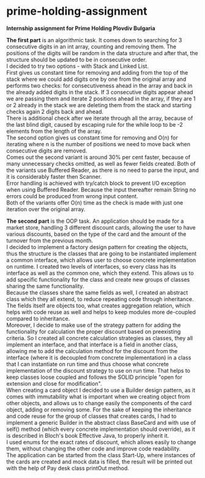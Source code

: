 # prime-holding-assignment
**Internship assignment for Prime Holding Plovdiv Bulgaria**

  **The first part** is an algorithmic task. It comes down to searching for 3 consecutive digits in an int array, counting and removing them. 
The positions of the digits will be random in the data structure and after that, the structure should be updated to be in consecutive order.  
I decided to try two options - with Stack and Linked List.  
  First gives us constant time for removing and adding from the top of the stack where we could add digits one by one from the original array
and performs two checks: for consecutiveness ahead in the array and back in the already added digits in the stack. If 3 consecutive digits appear ahead we are passing them and iterate 2 positions ahead in the array, if they are 1 or 2 already in the stack we are deleting them
from the stack and starting checks again 2 digits back and ahead.  
There is additional check after we iterate through all the array, because of the last blind digit, caused by escaping rule for the while 
loop to be -2 elements from the length of the array.  
The second option gives us constant time for removing and O(n) for iterating where n is the number of positions we need to move back when 
consecutive digits are removed.  
Comes out the second variant is around 30% per cent faster, because of many unnecessary checks omitted, as well as fewer fields created.
Both of the variants use Buffered Reader, as there is no need to parse the input, and it is considerably faster then Scanner.  
Error handling is achieved with try/catch block to prevent I/O exception when using Buffered Reader. Because the input thereafter remain
String no errors could be produced from wrong input content.  
Both of the variants offer O(n) time as the check is made with just one iteration over the original array.  

**The second part** is the OOP task. An application should be made for a market store, handling 3 different discount cards, allowing the user to have 
various discounts, based on the type of the card and the amount of the turnover from the previous month.  
I decided to implement a factory design pattern for creating the objects, thus the structure is the classes that are going to be instantiated implement a common interface, which allows user to choose concrete implementation on runtime. I created two levels of interfaces, so every class has its interface as well as the common one, which they extend. This allows us to add specific functionality for the class and create new groups of classes sharing the same functionality.  
Because the classes share the same fields as well, I created an abstract class which they all extend, to reduce repeating code through inheritance.
The fields itself are objects too, what creates aggregation relation, which helps with code reuse as well and helps to keep modules more de-coupled compared to inheritance.  
Moreover, I decide to make use of the strategy pattern for adding the functionality for calculation the proper discount based on preexisting
criteria. So I created all concrete calculation strategies as classes, they all implement an interface, and that interface is a field in another class, allowing me to add the calculation method for the discount from the interface (where it is decoupled from concrete implementation) in a class that I can instantiate on run time and thus choose what concrete implementation of the discount strategy to use on run time. That helps to keep classes loose coupled and follows the SOLID principle "open for extension and close for modification".  
When creating a card object I decided to use a Builder design pattern, as it comes with immutability what is important when we creating 
object from other objects, and allows us to change easily the components of the card object, adding or removing some.
For the sake of keeping the inheritance and code reuse for the group of classes that creates cards, I had to implement a generic Builder in the abstract class BaseCard and with use of self() method (which every concrete implementation should override), as it is described in Bloch's book Effective Java, to properly inherit it.  
I used enums for the exact rates of discount, which allows easily to change them, without changing the other code and improve code readability.  
The application can be started from the class Start-Up, where instances of the cards are created and mock data is filled, the result will be printed out with the help of Pay desk class printOut method.


